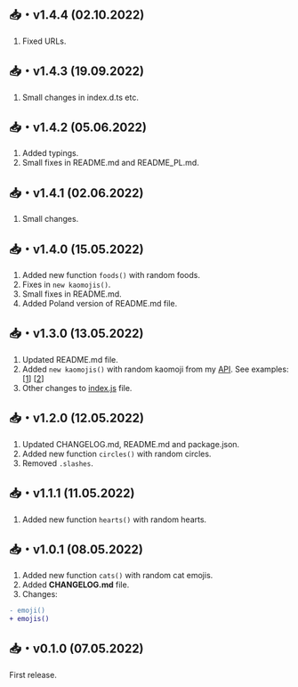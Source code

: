 ## 📥・v1.4.4 (02.10.2022)
1. Fixed URLs.

## 📥・v1.4.3 (19.09.2022)
1. Small changes in index.d.ts etc.

## 📥・v1.4.2 (05.06.2022)
1. Added typings.
2. Small fixes in README.md and README_PL.md.

## 📥・v1.4.1 (02.06.2022)
1. Small changes.

## 📥・v1.4.0 (15.05.2022)
1. Added new function `foods()` with random foods.
2. Fixes in `new kaomojis()`.
3. Small fixes in README.md.
4. Added Poland version of README.md file.

## 📥・v1.3.0 (13.05.2022)
1. Updated README.md file.
2. Added `new kaomojis()` with random kaomoji from my [API](https://api-skiffy.sefinek.fun). See examples: [[1](https://github.com/sefinek24/random-emoji/blob/main/test.js)] [[2](https://github.com/sefinek24/random-emoji#%EF%B8%8F--kaomojis)]
3. Other changes to [index.js](https://github.com/sefinek24/random-emoji/blob/main/index.js) file.

## 📥・v1.2.0 (12.05.2022)
1. Updated CHANGELOG.md, README.md and package.json.
2. Added new function `circles()` with random circles.
3. Removed `.slashes`.

## 📥・v1.1.1 (11.05.2022)
1. Added new function `hearts()` with random hearts.

## 📥・v1.0.1 (08.05.2022)
1. Added new function `cats()` with random cat emojis.  
2. Added **CHANGELOG.md** file.  
2. Changes:
```diff
- emoji()
+ emojis()
```

## 📥・v0.1.0 (07.05.2022)
First release.